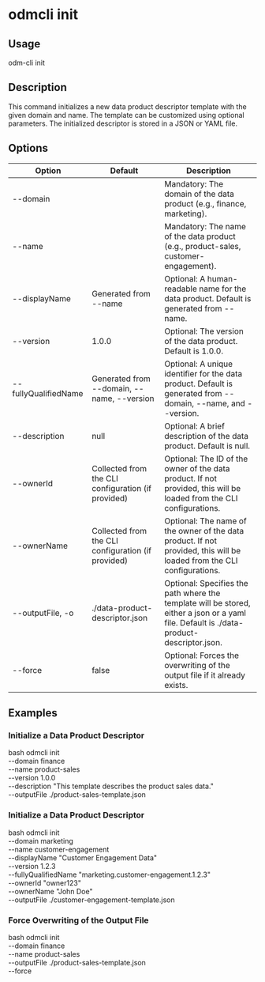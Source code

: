 # odmcli init

## Usage

odm-cli init

## Description

This command initializes a new data product descriptor template with the given domain and name. The template can be customized using optional parameters. The initialized descriptor is stored in a JSON or YAML file.

## Options

| Option                 | Default                                          | Description                                                                                                                              |
|------------------------|--------------------------------------------------|------------------------------------------------------------------------------------------------------------------------------------------|
| --domain             |                                                  | Mandatory: The domain of the data product (e.g., finance, marketing).                                                                    |
| --name               |                                                  | Mandatory: The name of the data product (e.g., product-sales, customer-engagement).                                                      |
| --displayName        | Generated from --name                            | Optional: A human-readable name for the data product. Default is generated from --name.                                                  |
| --version            | 1.0.0                                            | Optional: The version of the data product. Default is 1.0.0.                                                                             |
| --fullyQualifiedName | Generated from --domain, --name, --version       | Optional: A unique identifier for the data product. Default is generated from --domain, --name, and --version.                           |
| --description        | null                                             | Optional: A brief description of the data product. Default is null.                                                                      |
| --ownerId            | Collected from the CLI configuration (if provided) | Optional: The ID of the owner of the data product. If not provided, this will be loaded from the CLI configurations.                     |
| --ownerName          | Collected from the CLI configuration (if provided) | Optional: The name of the owner of the data product. If not provided, this will be loaded from the CLI configurations.                   |
| --outputFile, -o   | ./data-product-descriptor.json                   | Optional: Specifies the path where the template will be stored, either a json or a yaml file. Default is ./data-product-descriptor.json. |
| --force              | false                                            | Optional: Forces the overwriting of the output file if it already exists.                                                                |

## Examples

### Initialize a Data Product Descriptor

bash
odmcli init \
  --domain finance \
  --name product-sales \
  --version 1.0.0 \
  --description "This template describes the product sales data." \
  --outputFile ./product-sales-template.json


### Initialize a Data Product Descriptor

bash
odmcli init \
  --domain marketing \
  --name customer-engagement \
  --displayName "Customer Engagement Data" \
  --version 1.2.3 \
  --fullyQualifiedName "marketing.customer-engagement.1.2.3" \
  --ownerId "owner123" \
  --ownerName "John Doe" \
  --outputFile ./customer-engagement-template.json


### Force Overwriting of the Output File

bash
odmcli init \
  --domain finance \
  --name product-sales \
  --outputFile ./product-sales-template.json \
  --force

